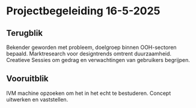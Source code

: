 # Projectbegeleiding 16-5-2025

## Terugblik
Bekender geworden met probleem, doelgroep binnen OOH-sectoren bepaald. Marktresearch voor designtrends omtrent duurzaamheid. Creatieve Sessies om gedrag en verwachtingen van gebruikers begrijpen. 

## Vooruitblik
IVM machine opzoeken om het in het echt te bestuderen. Concept uitwerken en vaststellen.
